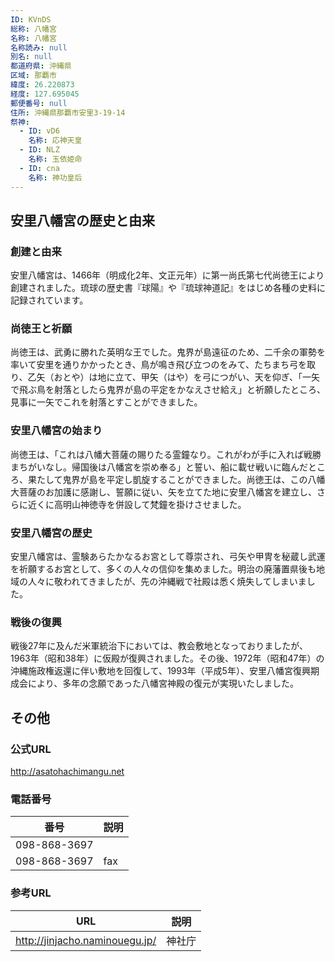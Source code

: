 ```yaml
---
ID: KVnDS
総称: 八幡宮
名称: 八幡宮
名称読み: null
別名: null
都道府県: 沖縄県
区域: 那覇市
緯度: 26.220873
経度: 127.695045
郵便番号: null
住所: 沖縄県那覇市安里3-19-14
祭神:
  - ID: vD6
    名称: 応神天皇
  - ID: NLZ
    名称: 玉依姫命
  - ID: cna
    名称: 神功皇后
---
```


## 安里八幡宮の歴史と由来

### 創建と由来

安里八幡宮は、1466年（明成化2年、文正元年）に第一尚氏第七代尚徳王により創建されました。琉球の歴史書『球陽』や『琉球神道記』をはじめ各種の史料に記録されています。

### 尚徳王と祈願

尚徳王は、武勇に勝れた英明な王でした。鬼界が島遠征のため、二千余の軍勢を率いて安里を通りかかったとき、鳥が鳴き飛び立つのをみて、たちまち弓を取り、乙矢（おとや）は地に立て、甲矢（はや）を弓につがい、天を仰ぎ、「一矢で飛ぶ鳥を射落としたら鬼界が島の平定をかなえさせ給え」と祈願したところ、見事に一矢でこれを射落とすことができました。

### 安里八幡宮の始まり

尚徳王は、「これは八幡大菩薩の賜りたる霊鐘なり。これがわが手に入れば戦勝まちがいなし。帰国後は八幡宮を崇め奉る」と誓い、船に載せ戦いに臨んだところ、果たして鬼界が島を平定し凱旋することができました。尚徳王は、この八幡大菩薩のお加護に感謝し、誓願に従い、矢を立てた地に安里八幡宮を建立し、さらに近くに高明山神徳寺を併設して梵鐘を掛けさせました。

### 安里八幡宮の歴史

安里八幡宮は、霊験あらたかなるお宮として尊崇され、弓矢や甲冑を秘蔵し武運を祈願するお宮として、多くの人々の信仰を集めました。明治の廃藩置県後も地域の人々に敬われてきましたが、先の沖縄戦で社殿は悉く焼失してしまいました。

### 戦後の復興

戦後27年に及んだ米軍統治下においては、教会敷地となっておりましたが、1963年（昭和38年）に仮殿が復興されました。その後、1972年（昭和47年）の沖縄施政権返還に伴い敷地を回復して、1993年（平成5年）、安里八幡宮復興期成会により、多年の念願であった八幡宮神殿の復元が実現いたしました。

## その他

### 公式URL

http://asatohachimangu.net

### 電話番号

| 番号         | 説明 |
| ------------ | ---- |
| 098-868-3697 |      |
| 098-868-3697 | fax  |

### 参考URL

| URL                            | 説明   |
| ------------------------------ | ------ |
| http://jinjacho.naminouegu.jp/ | 神社庁 |
